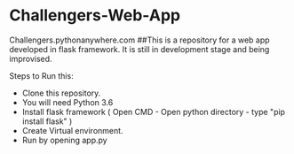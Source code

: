 # Challengers-Web-App
Challengers.pythonanywhere.com
##This is a repository for a web app developed in flask framework. It is still in development stage and being improvised.

Steps to Run this:
  *  Clone this repository.
  *  You will need Python 3.6
  *  Install flask framework 
  	( Open CMD - Open python directory - type "pip install flask" )
  *  Create Virtual environment. 
  *  Run by opening app.py


